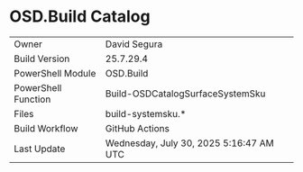 ﻿# OSD.Build Catalog

| | |
|-|-|
| Owner | David Segura |
| Build Version | 25.7.29.4 |
| PowerShell Module | OSD.Build |
| PowerShell Function | Build-OSDCatalogSurfaceSystemSku |
| Files | build-systemsku.* |
| Build Workflow | GitHub Actions |
| Last Update | Wednesday, July 30, 2025 5:16:47 AM UTC |
